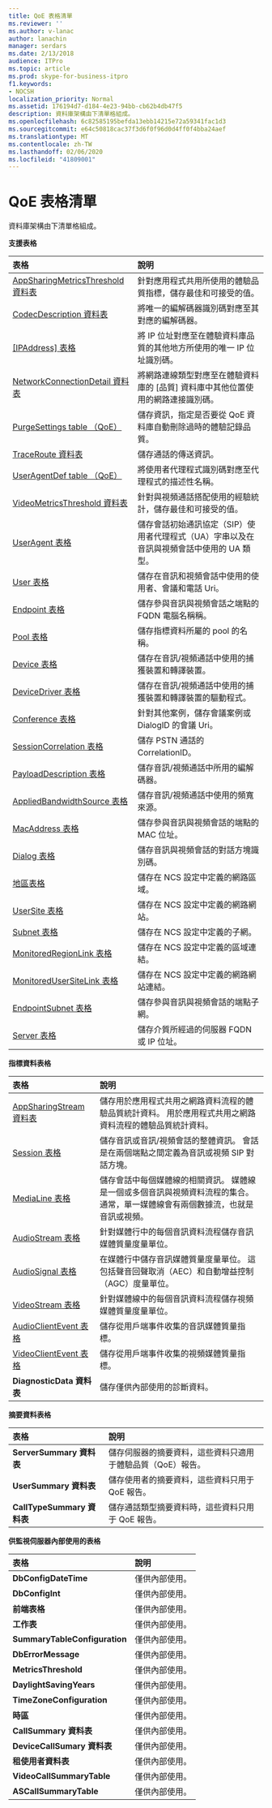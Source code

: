 ```yaml
---
title: QoE 表格清單
ms.reviewer: ''
ms.author: v-lanac
author: lanachin
manager: serdars
ms.date: 2/13/2018
audience: ITPro
ms.topic: article
ms.prod: skype-for-business-itpro
f1.keywords:
- NOCSH
localization_priority: Normal
ms.assetid: 176194d7-d184-4e23-94bb-cb62b4db47f5
description: 資料庫架構由下清單格組成。
ms.openlocfilehash: 6c82585195befda13ebb14215e72a59341fac1d3
ms.sourcegitcommit: e64c50818cac37f3d6f0f96d0d4ff0f4bba24aef
ms.translationtype: MT
ms.contentlocale: zh-TW
ms.lasthandoff: 02/06/2020
ms.locfileid: "41809001"
---
```

# <a name="list-of-qoe-tables"></a>QoE 表格清單
 
資料庫架構由下清單格組成。 
  
**支援表格**

|**表格**|**說明**|
|:-----|:-----|
|[AppSharingMetricsThreshold 資料表](appsharingmetricsthreshold.md) <br/> |針對應用程式共用所使用的體驗品質指標，儲存最佳和可接受的值。  <br/> |
|[CodecDescription 資料表](codecdescription.md) <br/> |將唯一的編解碼器識別碼對應至其對應的編解碼器。  <br/> |
|[[IPAddress] 表格](ipaddress.md) <br/> |將 IP 位址對應至在體驗資料庫品質的其他地方所使用的唯一 IP 位址識別碼。  <br/> |
|[NetworkConnectionDetail 資料表](networkconnectiondetail.md) <br/> |將網路連線類型對應至在體驗資料庫的 [品質] 資料庫中其他位置使用的網路連接識別碼。  <br/> |
|[PurgeSettings table （QoE）](purgesettings-qoe.md) <br/> |儲存資訊，指定是否要從 QoE 資料庫自動刪除過時的體驗記錄品質。  <br/> |
|[TraceRoute 資料表](traceroute.md) <br/> |儲存通話的傳送資訊。  <br/> |
|[UserAgentDef table （QoE）](useragentdef-qoe.md) <br/> |將使用者代理程式識別碼對應至代理程式的描述性名稱。  <br/> |
|[VideoMetricsThreshold 資料表](videometricsthreshold.md) <br/> |針對與視頻通話搭配使用的經驗統計，儲存最佳和可接受的值。  <br/> |
|[UserAgent 表格](useragent.md) <br/> |儲存會話初始通訊協定（SIP）使用者代理程式（UA）字串以及在音訊與視頻會話中使用的 UA 類型。  <br/> |
|[User 表格](user-0.md) <br/> |儲存在音訊和視頻會話中使用的使用者、會議和電話 Uri。  <br/> |
|[Endpoint 表格](endpoint.md) <br/> |儲存參與音訊與視頻會話之端點的 FQDN 電腦名稱稱。  <br/> |
|[Pool 表格](pool.md) <br/> |儲存指標資料所屬的 pool 的名稱。  <br/> |
|[Device 表格](device.md) <br/> |儲存在音訊/視頻通話中使用的捕獲裝置和轉譯裝置。  <br/> |
|[DeviceDriver 表格](devicedriver.md) <br/> |儲存在音訊/視頻通話中使用的捕獲裝置和轉譯裝置的驅動程式。  <br/> |
|[Conference 表格](conference.md) <br/> |針對其他案例，儲存會議案例或 DialogID 的會議 Uri。  <br/> |
|[SessionCorrelation 表格](sessioncorrelation.md) <br/> |儲存 PSTN 通話的 CorrelationID。  <br/> |
|[PayloadDescription 表格](payloaddescription.md) <br/> |儲存音訊/視頻通話中所用的編解碼器。  <br/> |
|[AppliedBandwidthSource 表格](appliedbandwidthsource.md) <br/> |儲存音訊/視頻通話中使用的頻寬來源。  <br/> |
|[MacAddress 表格](macaddress.md) <br/> |儲存參與音訊與視頻會話的端點的 MAC 位址。  <br/> |
|[Dialog 表格](dialog.md) <br/> |儲存音訊與視頻會話的對話方塊識別碼。  <br/> |
|[地區表格](region.md) <br/> |儲存在 NCS 設定中定義的網路區域。  <br/> |
|[UserSite 表格](usersite.md) <br/> |儲存在 NCS 設定中定義的網路網站。  <br/> |
|[Subnet 表格](subnet.md) <br/> |儲存在 NCS 設定中定義的子網。  <br/> |
|[MonitoredRegionLink 表格](monitoredregionlink.md) <br/> |儲存在 NCS 設定中定義的區域連結。  <br/> |
|[MonitoredUserSiteLink 表格](monitoredusersitelink.md) <br/> |儲存在 NCS 設定中定義的網路網站連結。  <br/> |
|[EndpointSubnet 表格](endpointsubnet.md) <br/> |儲存參與音訊與視頻會話的端點子網。  <br/> |
|[Server 表格](server.md) <br/> |儲存介質所經過的伺服器 FQDN 或 IP 位址。  <br/> |
   
**指標資料表格**

|**表格**|**說明**|
|:-----|:-----|
|[AppSharingStream 資料表](appsharingstream.md) <br/> |儲存用於應用程式共用之網路資料流程的體驗品質統計資料。 用於應用程式共用之網路資料流程的體驗品質統計資料。  <br/> |
|[Session 表格](session.md) <br/> |儲存音訊或音訊/視頻會話的整體資訊。 會話是在兩個端點之間定義為音訊或視頻 SIP 對話方塊。  <br/> |
|[MediaLine 表格](medialine-0.md) <br/> |儲存會話中每個媒體線的相關資訊。 媒體線是一個或多個音訊與視頻資料流程的集合。 通常，單一媒體線會有兩個數據流，也就是音訊或視頻。  <br/> |
|[AudioStream 表格](audiostream.md) <br/> |針對媒體行中的每個音訊資料流程儲存音訊媒體質量度量單位。  <br/> |
|[AudioSignal 表格](audiosignal.md) <br/> |在媒體行中儲存音訊媒體質量度量單位。 這包括聲音回聲取消（AEC）和自動增益控制（AGC）度量單位。  <br/> |
|[VideoStream 表格](videostream.md) <br/> |針對媒體線中的每個音訊資料流程儲存視頻媒體質量度量單位。  <br/> |
|[AudioClientEvent 表格](audioclientevent.md) <br/> |儲存從用戶端事件收集的音訊媒體質量指標。  <br/> |
|[VideoClientEvent 表格](videoclientevent.md) <br/> |儲存從用戶端事件收集的視頻媒體質量指標。  <br/> |
|**DiagnosticData 資料表** <br/> |儲存僅供內部使用的診斷資料。  <br/> |
   
**摘要資料表格**

|**表格**|**說明**|
|:-----|:-----|
|**ServerSummary 資料表** <br/> |儲存伺服器的摘要資料，這些資料只適用于體驗品質（QoE）報告。  <br/> |
|**UserSummary 資料表** <br/> |儲存使用者的摘要資料，這些資料只用于 QoE 報告。  <br/> |
|**CallTypeSummary 資料表** <br/> |儲存通話類型摘要資料時，這些資料只用于 QoE 報告。  <br/> |
   
**供監視伺服器內部使用的表格**

|**表格**|**說明**|
|:-----|:-----|
|**DbConfigDateTime** <br/> |僅供內部使用。  <br/> |
|**DbConfigInt** <br/> |僅供內部使用。  <br/> |
|**前端表格** <br/> |僅供內部使用。  <br/> |
|**工作表** <br/> |僅供內部使用。  <br/> |
|**SummaryTableConfiguration** <br/> |僅供內部使用。  <br/> |
|**DbErrorMessage** <br/> |僅供內部使用。  <br/> |
|**MetricsThreshold** <br/> |僅供內部使用。  <br/> |
|**DaylightSavingYears** <br/> |僅供內部使用。  <br/> |
|**TimeZoneConfiguration** <br/> |僅供內部使用。  <br/> |
|**時區** <br/> |僅供內部使用。  <br/> |
|**CallSummary 資料表** <br/> |僅供內部使用。  <br/> |
|**DeviceCallSumary 資料表** <br/> |僅供內部使用。  <br/> |
|**租使用者資料表** <br/> |僅供內部使用。  <br/> |
|**VideoCallSummaryTable** <br/> |僅供內部使用。  <br/> |
|**ASCallSummaryTable** <br/> |僅供內部使用。  <br/> |
   

